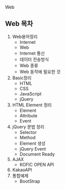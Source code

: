 Web

## Web 목차

1. Web용어정리
   - Internet
   - Web
   - Internet 통신
   - 데이터 전송방식
   - Web 종류
   - Web 동작에 필요한 것
2. Basic정리
   - HTML
   - CSS
   - JavaScript
   - jQuery
3. HTML Element 정리
   - Element
   - Attribute
   - Event
4. jQuery 문법 정리
   - Selector
   - Method
   - Element 생성
   - jQuery Event
   - Document Ready
5. AJAX
   - KOFIC OPEN API
6. KakaoAPI
7. 통합예제
   - BootStrap

